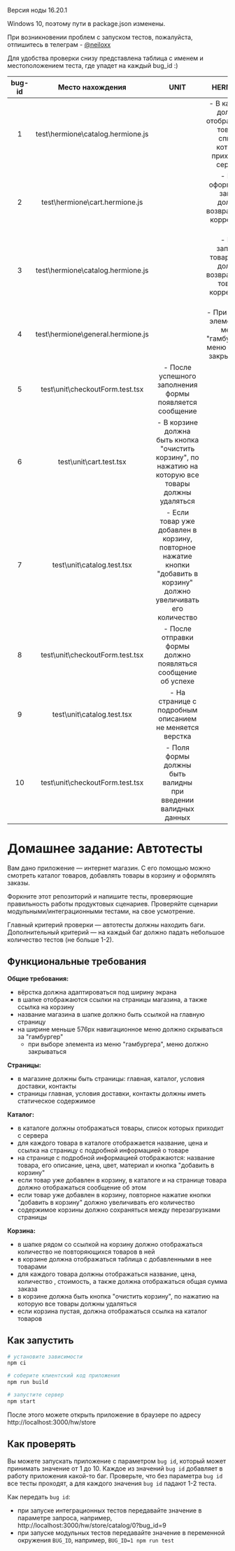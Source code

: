 Версия ноды 16.20.1

Windows 10, поэтому пути в package.json изменены.

При возникновении проблем с запуском тестов, пожалуйста, отпишитесь в телеграм - [@neiloxx](https://t.me/neiloxx)

Для удобства проверки снизу представлена таблица с именем и местоположением теста, где упадет на каждый bug_id :)

| bug-id |          Место нахождения         |                                                         UNIT                                                         |                                  HERMIONE                                  |
|:------:|:---------------------------------:|:--------------------------------------------------------------------------------------------------------------------:|:--------------------------------------------------------------------------:|
| 1      | test\hermione\catalog.hermione.js |                                                                                                                      | - В каталоге должны отображаться товары, список которых приходит с сервера |
| 2      | test\hermione\cart.hermione.js    |                                                                                                                      | - При оформление заказа должен возвращаться корректный id                  |
| 3      | test\hermione\catalog.hermione.js |                                                                                                                      | - При запросе товара по id должен возвращаться товар с корректным id       |
| 4      | test\hermione\general.hermione.js |                                                                                                                      | - При выборе элемента из меню "гамбургера", меню должно закрываться        |
| 5      | test\unit\checkoutForm.test.tsx   | - После успешного заполнения формы появляется сообщение                                                              |                                                                            |
| 6      | test\unit\cart.test.tsx           | - В корзине должна быть кнопка "очистить корзину", по нажатию на которую все товары должны удаляться                 |                                                                            |
| 7      | test\unit\catalog.test.tsx        | - Если товар уже добавлен в корзину, повторное нажатие кнопки "добавить в корзину" должно увеличивать его количество |                                                                            |
| 8      | test\unit\checkoutForm.test.tsx   | - После отправки формы должно появляться сообщение об успехе                                                         |                                                                            |
| 9      | test\unit\catalog.test.tsx        | - На странице с подробным описанием не меняется верстка                                                              |                                                                            |
| 10     | test\unit\checkoutForm.test.tsx   | - Поля формы должны быть валидны при введении валидных данных                                                        |                                                                            |


# Домашнее задание: Автотесты

Вам дано приложение — интернет магазин. С его помощью можно смотреть каталог товаров, добавлять товары в корзину и оформлять заказы.

Форкните этот репозиторий и напишите тесты, проверяющие правильность работы продуктовых сценариев. Проверяйте сценарии модульными/интеграционными тестами, на свое усмотрение.

Главный критерий проверки — автотесты должны находить баги. Дополнительный критерий — на каждый баг должно падать небольшое количество тестов (не больше 1-2).

## Функциональные требования

**Общие требования:**
- вёрстка должна адаптироваться под ширину экрана
- в шапке отображаются ссылки на страницы магазина, а также ссылка на корзину
- название магазина в шапке должно быть ссылкой на главную страницу
- на ширине меньше 576px навигационное меню должно скрываться за "гамбургер"
  - при выборе элемента из меню "гамбургера", меню должно закрываться

**Страницы:**
- в магазине должны быть страницы: главная, каталог, условия доставки, контакты
- страницы главная, условия доставки, контакты должны иметь статическое содержимое

**Каталог:**
- в каталоге должны отображаться товары, список которых приходит с сервера
- для каждого товара в каталоге отображается название, цена и ссылка на страницу с подробной информацией о товаре
- на странице с подробной информацией отображаются: название товара, его описание, цена, цвет, материал и кнопка "добавить в корзину"
- если товар уже добавлен в корзину, в каталоге и на странице товара должно отображаться сообщение об этом
- если товар уже добавлен в корзину, повторное нажатие кнопки "добавить в корзину" должно увеличивать его количество
- содержимое корзины должно сохраняться между перезагрузками страницы

**Корзина:**
- в шапке рядом со ссылкой на корзину должно отображаться количество не повторяющихся товаров в ней
- в корзине должна отображаться таблица с добавленными в нее товарами
- для каждого товара должны отображаться название, цена, количество , стоимость, а также должна отображаться общая сумма заказа
- в корзине должна быть кнопка "очистить корзину", по нажатию на которую все товары должны удаляться
- если корзина пустая, должна отображаться ссылка на каталог товаров


## Как запустить

```sh
# установите зависимости
npm ci

# соберите клиентский код приложения
npm run build

# запустите сервер
npm start
```

После этого можете открыть приложение в браузере по адресу http://localhost:3000/hw/store

## Как проверять

Вы можете запускать приложение с параметром `bug id`, который может принимать значение от 1 до 10. Каждое из значений `bug id` добавляет в работу приложения какой-то баг. Проверьте, что без параметра `bug id` все тесты проходят, а для каждого значения `bug id` падают 1-2 теста.

Как передать `bug id`:
- при запуске интеграционных тестов передавайте значение в параметре запроса, например, http://localhost:3000/hw/store/catalog/0?bug_id=9
- при запуске модульных тестов передавайте значение в переменной окружения `BUG_ID`, например, `BUG_ID=1 npm run test`
